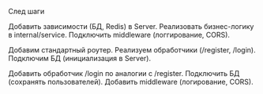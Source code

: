 
След шаги

Добавить зависимости (БД, Redis) в Server.
Реализовать бизнес-логику в internal/service.
Подключить middleware (логгирование, CORS).

Добавим стандартный роутер.
Реализуем обработчики (/register, /login).
Подключим БД (инициализация в Server).

Добавить обработчик /login по аналогии с /register.
Подключить БД (сохранять пользователей).
Добавить middleware (логирование, CORS).